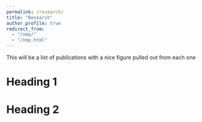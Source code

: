 ```yaml
---
permalink: /research/
title: "Research"
author_profile: true
redirect_from: 
  - "/nmp/"
  - "/nmp.html"
---
```


This will be a list of publications with a nice figure pulled out from each one

Heading 1
======

Heading 2
======
